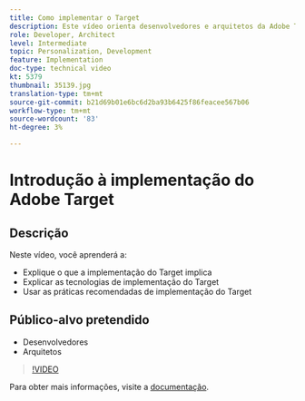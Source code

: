 ```yaml
---
title: Como implementar o Target
description: Este vídeo orienta desenvolvedores e arquitetos da Adobe Target pela implementação do Target. Assista a este vídeo para saber mais sobre as diferentes tecnologias de implementação do Target e usar as práticas recomendadas de implementação do Target.
role: Developer, Architect
level: Intermediate
topic: Personalization, Development
feature: Implementation
doc-type: technical video
kt: 5379
thumbnail: 35139.jpg
translation-type: tm+mt
source-git-commit: b21d69b01e6bc6d2ba93b6425f86feacee567b06
workflow-type: tm+mt
source-wordcount: '83'
ht-degree: 3%

---
```



# Introdução à implementação do Adobe Target

## Descrição

Neste vídeo, você aprenderá a:

* Explique o que a implementação do Target implica
* Explicar as tecnologias de implementação do Target
* Usar as práticas recomendadas de implementação do Target

## Público-alvo pretendido

* Desenvolvedores
* Arquitetos

>[!VIDEO](https://video.tv.adobe.com/v/35139/?quality=12)

Para obter mais informações, visite a [documentação](https://docs.adobe.com/content/help/en/target/using/implement-target/implementing-target.html).
